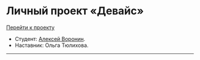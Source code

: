 # Личный проект «Девайс»

[Перейти к проекту](https://voroninadm.github.io/1790721-device-32/)

* Студент: [Алексей Воронин](https://up.htmlacademy.ru/htmlcss/32/user/1790721).
* Наставник: Ольга Тюлихова.

---
